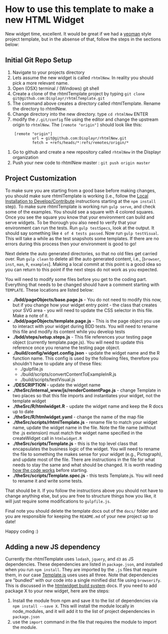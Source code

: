 # How to use this template to make a new HTML Widget

New widget time, excellent. It would be great if we had a [yeoman](http://yeoman.io/) style project template, but in the absense of that, follow the steps in the sections below:

## Initial Git Repo Setup

1. Navigate to your projects directory
1. Lets assume the new widget is called `rhtmlNew`. In reality you should pick a more relevant name.
1. Open (OSX) terminal / (Windows) git shell
1. Create a clone of the rhtmlTemplate project by typing `git clone git@github.com:Displayr/rhtmlTemplate.git`
1. The command above creates a directory called rhtmlTemplate. Rename the directory to rhtmlNew.
1. Change directory into the new directory. type `cd rhtmlNew` ENTER
1. modify the `/.git/config` file using the editor and change the upstream origin to `rhtmlNew`. The `[remote "origin"]` should look like this:

```
    [remote "origin"]
            url = git@github.com:Displayr/rhtmlNew.git
            fetch = +refs/heads/*:refs/remotes/origin/*
```

1. Go to github and create a new repository called `rhtmlNew` in the Displayr organization
1. Push your new code to rhtmlNew master : `git push origin master`

## Project Customization

To make sure you are starting from a good base before making changes, you should make sure rhtmlTemplate is working (i.e., follow the [Local Installation to Develop/Contribute](../README.md) instructions starting at the `npm install` step). To make sure rhtmlTemplate is working run `gulp serve`, and check some of the examples. You should see a square with 4 colored squares. Once you see the square you know that your environment can build and serve widgets. To be thorough you also need to verify that your environment can run the tests. Run `gulp testSpecs`, look at the output. It should say something like `4 of 4 tests passed`. Now run `gulp testVisual`. This will take a while as the test snapshots some templates. If there are no errors during this process then your environment is good to go! 

Next delete the auto generated directories, so that no old files get carried over. Run `gulp clean` to delete all the auto generated content, i.e., [`browser`, `inst`, `man`, `R`, `examples`]. Making a local commit at this point is a good idea so you can return to this point if the next steps do not work as you expected.

You will need to modify some files before you get to the coding part. Everything that needs to be changed should have a comment starting with `TEMPLATE`. These locations are listed below:

* **./bdd/pageObjects/base.page.js** - You do not need to modify this now, but if you change how your widget entry point - the class that creates your SVG area - you will need to update the CSS selector in this file. Make a note of it.
* **./bdd/pageObjects/template.page.js** - This is the page object you use to interact with your widget during BDD tests. You will need to rename this file and modify its content while you develop tests
* **./bdd/steps/setup.steps.js** - This file references your testing page object (currently template.page.js). You will need to update this reference once you rename the testing page object.
* **./build/config/widget.config.json** - update the widget name and the R function name. This config is used by the following files, therefore you shouldn't have to update any of these files:
    * ./gulpfile.js
    * ./build/scripts/convertContentToExampleInR.js
    * ./build/scripts/testVisual.js
* **./DESCRIPTION** - update the widget name
* **./theSrc/internal_www/js/renderContentPage.js** - change Template in two places so that this file imports and instantiates your widget, not the template widget
* **./theSrc/R/htmlwidget.R** - update the widget name and keep the R docs up to date
* **./theSrc/R/htmlwidget.yaml** - change the name of the map file
* **./theSrc/scripts/rhtmlTemplate.js** - rename file to match your widget name, update the widget name in the file. Note the file name (without the .js extension) must match the widget name specified in the createWidget call in `htmlwidget.R`
* **./theSrc/scripts/Template.js** - this is the top level class that encapsulates the business logic of the widget. You will need to rename the file to something the makes sense for your widget (e.g., Pictograph), and update most of the file. There are instructions in the file for what needs to stay the same and what should be changed. It is worth reading [how the code works](./how_the_code_works.md) before starting.
* **./theSrc/scripts/Template.spec.js** - this tests Template.js. You will need to rename it and write some tests.

That should be it. If you follow the instructions above you should not have to change anything else, but you are free to structure things how you like, it will just require some modifications to `gulpfile.js`.

Final note you should delete the template docs out of the `docs/` folder and you are responsible for keeping the `README.md` of your new project up to date!

Happy coding :)

## Adding a new JS dependency
Currently the rhtmlTemplate uses `lodash`, `jquery`, and `d3` as JS dependencies. These dependencies are listed in `package.json`, and installed when you run `npm install`. They are imported by the `.js` files that require them, in our case [Template.js](/theSrc/scripts/Template.js) uses uses all three. Note that dependencies are "bundled" with our code into a single minified dist file using `browserify`. This is discussed in the [htmlwidget build system](./htmlwidget_build_system.md) docs. If you need to add package X to your new widget, here are the steps:

1. Install the module from npm and save it to the list of dependencies via `npm install --save X`. This will install the module locally in node_modules, and it will add it to the list of project dependencies in `package.json`
1. use the `import` command in the file that requires the module to import the module.